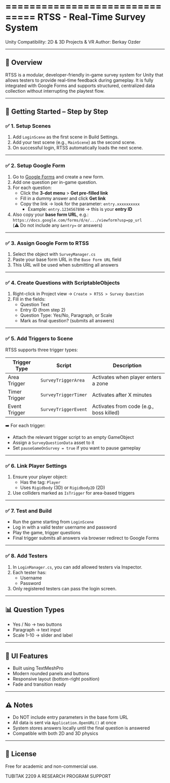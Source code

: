
===============================
RTSS - Real-Time Survey System
===============================

Unity Compatibility: 2D & 3D Projects & VR
Author: Berkay Ozder

-------------------------------
🔧 Overview
-------------------------------
RTSS is a modular, developer-friendly in-game survey system for Unity that allows testers to provide real-time feedback during gameplay. It is fully integrated with Google Forms and supports structured, centralized data collection without interrupting the playtest flow.

-------------------------------
🚀 Getting Started – Step by Step
-------------------------------

### ✅ 1. Setup Scenes
1. Add `LoginScene` as the first scene in Build Settings.
2. Add your test scene (e.g., `MainScene`) as the second scene.
3. On successful login, RTSS automatically loads the next scene.

---

### ✅ 2. Setup Google Form
1. Go to [Google Forms](https://forms.google.com) and create a new form.
2. Add one question per in-game question.
3. For each question:
   - Click the **3-dot menu** > **Get pre-filled link**
   - Fill in a dummy answer and click **Get link**
   - Copy the link → look for the parameter: `entry.xxxxxxxxxx`
     - Example: `entry.1234567890` → this is your **entry ID**
4. Also copy your **base form URL**, e.g.:  
   `https://docs.google.com/forms/d/e/.../viewform?usp=pp_url`  
   (⚠️ Do not include any `&entry=` or answers)

---

### ✅ 3. Assign Google Form to RTSS
1. Select the object with `SurveyManager.cs`
2. Paste your base form URL in the `Base Form URL` field
3. This URL will be used when submitting all answers

---

### ✅ 4. Create Questions with ScriptableObjects
1. Right-click in Project view → `Create > RTSS > Survey Question`
2. Fill in the fields:
   - Question Text
   - Entry ID (from step 2)
   - Question Type: Yes/No, Paragraph, or Scale
   - Mark as final question? (submits all answers)

---

### ✅ 5. Add Triggers to Scene
RTSS supports three trigger types:

| Trigger Type  |        Script        | Description 
|---------------|----------------------|-------------------------------
| Area Trigger  | `SurveyTriggerArea`  | Activates when player enters a zone 
| Timer Trigger | `SurveyTriggerTimer` | Activates after X minutes 
| Event Trigger | `SurveyTriggerEvent` | Activates from code (e.g., boss killed)

➡️ For each trigger:
- Attach the relevant trigger script to an empty GameObject
- Assign a `SurveyQuestionData` asset to it
- Set `pauseGameOnSurvey = true` if you want to pause gameplay

---

### ✅ 6. Link Player Settings
1. Ensure your player object:
   - Has the tag: `Player`
   - Uses `Rigidbody` (3D) or `Rigidbody2D` (2D)
2. Use colliders marked as `IsTrigger` for area-based triggers

---

### ✅ 7. Test and Build
- Run the game starting from `LoginScene`
- Log in with a valid tester username and password
- Play the game, trigger questions
- Final trigger submits all answers via browser redirect to Google Forms

---

### ✅ 8. Add Testers
1. In `LoginManager.cs`, you can add allowed testers via Inspector.
2. Each tester has:
   - Username
   - Password
3. Only registered testers can pass the login screen.

-------------------------------
📊 Question Types
-------------------------------
- Yes / No → two buttons  
- Paragraph → text input  
- Scale 1–10 → slider and label

-------------------------------
🎨 UI Features
-------------------------------
- Built using TextMeshPro
- Modern rounded panels and buttons
- Responsive layout (bottom-right position)
- Fade and transition ready

-------------------------------
⚠️ Notes
-------------------------------
- Do NOT include entry parameters in the base form URL
- All data is sent via `Application.OpenURL()` at once
- System stores answers locally until the final question is answered
- Compatible with both 2D and 3D physics

-------------------------------
📄 License
-------------------------------
Free for academic and non-commercial use.

TUBITAK 2209 A RESEARCH PROGRAM SUPPORT
